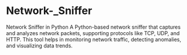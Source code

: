 # Network-_Sniffer
Network Sniffer in Python A Python-based network sniffer that captures and analyzes network packets, supporting protocols like TCP, UDP, and HTTP. This tool helps in monitoring network traffic, detecting anomalies, and visualizing data trends.
